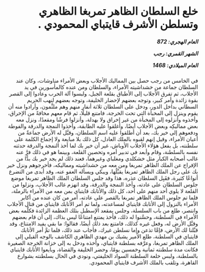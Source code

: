 <h1 dir="rtl">خلع السلطان الظاهر تمربغا الظاهري وتسلطن الأشرف قايتباي المحمودي .</h1>

<h5 dir="rtl">العام الهجري:  872

الشهر القمري: رجب

العام الميلادي: 1468</h5>

<p dir="rtl">في الخامس من رجب حصل بين المماليك الأجلاب وبعض الأمراء مناوشات، وكان عند السلطان جماعة من خشداشيته الأمراء، والسلطان ومن عنده كالمأسورين في يد الأجلاب، ثم تفرق الأجلاب إلى الأطباق بقلعة الجبل، ولبسوا آلة الحرب وعادوا إلى القصر بقوة زائدة وأمر كبير، وتوجه بعضهم لإحضار الخليفة، وتوجه بعضهم لنهب الحريم السطاني بداخل الدور، ودخل على السلطان ثلاثة أنفار منهم وهم ملثَّمون، وأرادوا منه أن يقوم وينزل إلى المخبأة التي تحت الخرجة، فامتنع قليلًا، ثم قام معهم مخافةً من الإخراق، وأخذوه وأنزلوه إلى المخبأة من غير إخراق ولا بهدلة، وأنزلوا فرشًا ومقعدًا، ونزل معه بعض مماليكِه وبعض الأجلاب أيضًا، وأغلقوا عليه الطابقة، وأخذوا النمجة والدرقة والفوطة ودفعوهم إلى خير بك، بعد أن أطلقوا عليه اسم السلطان، وقبَّل له الأرض جماعةٌ من أعيان الأمراء، وقيل إنهم لقبوه بالملك العادل، كل ذلك بلا مبايعة ولا إجماع الكلمة على سلطنته، بل بفعل هؤلاء الأجلاب الأوباش، غير أن خير بك لما أخذ النمجة والدرقة حدثته نفسه بالسلطنة، وقام وأبعد في تدبير أمره وتحصينِ القلعة، وبينما هو في ذلك فرَّ عنه غالب أصحابه الكبار مثل خشكلدي ومغلباي وغيرهما، فعند ذلك لم يجد خير بك بدًّا من الإفراج عن الملك الظاهر تمربغا ومن معه من خشداشيته ومماليكه، فأخرجوهم ونزل خير بك على رجل الملك الظاهر تمربغا يقبِّلُها، ويبكي ويسأله العفو عنه، وقد أبدى من التضرع أنواعًا كثيرة، فقَبِل السلطان عذره، هذا وقد جلس السلطان الملك الظاهر تمربغا موضع جلوس السلطان على عادته، وأخذ النمجة والدرقة، وقد انهزم غالب الأجلاب، ونزلوا من القلعة لا يلوي أحد منهم على أحد، كل ذلك والأتابك قايتباي بمن معه من الأمراء بالرملة، فلما تم جلوس الملك الظاهر تمربغا بالقصر على عادته، أمر من كان عنده من أكابر الأمراء بالنزول إلى الأتابك قايتباي لمساعدته، ولما تم أمر الأتابك قايتباي من قتال الأجلاب وانتصر، طلع من باب السلسلة، وجلس بمقعد الإسطبل بتلك العظمة الزائدة فكلَّمه بعض الأمراء في السلطنة، وحسَّنوا له ذلك، فأخذ يمتنع امتناعًا ليس بذاك، إلى أن قام بعضهم وقبَّل الأرض له، وفعل غيره كذلك، فامتنع بعد ذلك أيضًا، فقالوا: ما بقي يفيد الامتناع، وقد قبَّلنا لك الأرض، فإمَّا تذعن وإما نسلطن غيرك، فأجاب عند ذلك، فلما تمَّ أمر الأتابك قايتباي في السلطنة، طلع الأمير يشبك بن مهدي الظاهري الكاشف بالوجه القبلي إلى الملك الظاهر تمربغا، وعرَّفه بسلطنة قايتباي، وأخذه ودخل به إلى خزانة الخرجة الصغيرة فكانت مدة سلطنته ثمانية وخمسين يومًا، وحضر الخليفة والقضاة، وبايعوا الأتابك قايتباي بالسلطنة، ولبس خلعة السلطنة السواد الخليفتي، ونودي في الحال بسلطنته بشوارع القاهرة، وتلقب بالملك الأشرف قايتباي المحمودي.</p></br>
